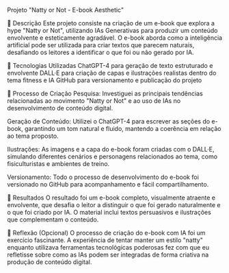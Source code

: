 Projeto "Natty or Not - E-book Aesthetic"


📒 Descrição
Este projeto consiste na criação de um e-book que explora a hype "Natty or Not", utilizando IAs Generativas para produzir um conteúdo envolvente e esteticamente agradável. O e-book aborda como a inteligência artificial pode ser utilizada para criar textos que parecem naturais, desafiando os leitores a identificar o que foi ou não gerado por IA.

🤖 Tecnologias Utilizadas
ChatGPT-4 para geração de texto estruturado e envolvente
DALL·E para criação de capas e ilustrações realistas dentro do tema fitness e IA
GitHub para versionamento e publicação do projeto


🧐 Processo de Criação
Pesquisa: Investiguei as principais tendências relacionadas ao movimento "Natty or Not" e ao uso de IAs no desenvolvimento de conteúdo digital.

Geração de Conteúdo: Utilizei o ChatGPT-4 para escrever as seções do e-book, garantindo um tom natural e fluido, mantendo a coerência em relação ao tema proposto.

Ilustrações: As imagens e a capa do e-book foram criadas com o DALL·E, simulando diferentes cenários e personagens relacionados ao tema, como fisiculturistas e ambientes de treino.

Versionamento: Todo o processo de desenvolvimento do e-book foi versionado no GitHub para acompanhamento e fácil compartilhamento.

🚀 Resultados
O resultado foi um e-book completo, visualmente atraente e envolvente, que desafia o leitor a distinguir o que foi gerado naturalmente e o que foi criado por IA. O material inclui textos persuasivos e ilustrações que complementam o conteúdo.

💭 Reflexão (Opcional)
O processo de criação do e-book com IA foi um exercício fascinante. A experiência de tentar manter um estilo "natty" enquanto utilizava ferramentas tecnológicas poderosas fez com que eu refletisse sobre como as IAs podem ser integradas de forma criativa na produção de conteúdo digital.
